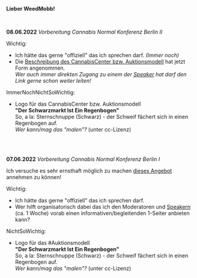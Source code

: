**Lieber WeedMobb!**  

<br>

**08.06.2022**<a id='08.06.2022'></a> *Vorbereitung Cannabis Normal Konferenz Berlin II*  

Wichtig:
- Ich hätte das gerne "offiziell" das ich sprechen darf. *(Immer noch)*
- Die [Beschreibung des CannabisCenter bzw. Auktionsmodell](https://github.com/CannaParts/AuctionModel/blob/main/CannabisCenterDE.md) hat jetzt Form angenommen.  
*Wer auch immer direkten Zugang zu einem der [Speaker](https://cannabisnormal.de/program/speaker) hat darf den Link gerne schon weiter leiten!*

ImmerNochNichtSoWichtig:
- Logo für das CannabisCenter bzw. Auktionsmodell  
**"Der Schwarzmarkt Ist Ein Regenbogen"**  
So, a la: Sternschnuppe (Schwarz) - der Schweif fächert sich in einen Regenbogen auf.  
*Wer kann/mag das "malen"?* (unter cc-Lizenz)

<br>
<br>

**07.06.2022**<a id='07.06.2022'></a> *Vorbereitung Cannabis Normal Konferenz Berlin I*  

Ich versuche es sehr ernsthaft möglich zu machen [dieses Angebot](https://twitter.com/weedland_berlin/status/1529064991067983872) annehmen zu können!

Wichtig:
- Ich hätte das gerne "offiziell" das ich sprechen darf.
- Wer hilft organisatorisch dabei das ich den Moderatoren und [Speakern](https://cannabisnormal.de/program/speaker) (ca. 1 Woche) vorab einen informativen/begleitenden 1-Seiter anbieten kann?

NichtSoWichtig:
- Logo für das #Auktionsmodell  
**"Der Schwarzmarkt Ist Ein Regenbogen"**  
So, a la: Sternschnuppe (Schwarz) - der Schweif fächert sich in einen Regenbogen auf.  
*Wer kann/mag das "malen"?* (unter cc-Lizenz)
